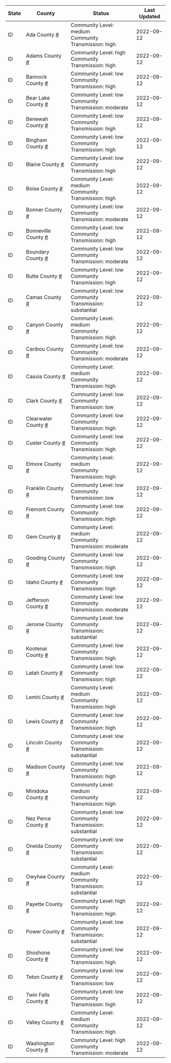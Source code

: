 State | County | Status | Last Updated
--- | --- | --- | --- 
ID | Ada County <a href="#ada_county">#</a> | <a name="ada_county"></a>Community Level: medium<br/>Community Transmission: high | 2022-09-12
ID | Adams County <a href="#adams_county">#</a> | <a name="adams_county"></a>Community Level: high<br/>Community Transmission: high | 2022-09-12
ID | Bannock County <a href="#bannock_county">#</a> | <a name="bannock_county"></a>Community Level: low<br/>Community Transmission: high | 2022-09-12
ID | Bear Lake County <a href="#bear_lake_county">#</a> | <a name="bear_lake_county"></a>Community Level: low<br/>Community Transmission: moderate | 2022-09-12
ID | Benewah County <a href="#benewah_county">#</a> | <a name="benewah_county"></a>Community Level: low<br/>Community Transmission: high | 2022-09-12
ID | Bingham County <a href="#bingham_county">#</a> | <a name="bingham_county"></a>Community Level: low<br/>Community Transmission: high | 2022-09-12
ID | Blaine County <a href="#blaine_county">#</a> | <a name="blaine_county"></a>Community Level: low<br/>Community Transmission: high | 2022-09-12
ID | Boise County <a href="#boise_county">#</a> | <a name="boise_county"></a>Community Level: medium<br/>Community Transmission: high | 2022-09-12
ID | Bonner County <a href="#bonner_county">#</a> | <a name="bonner_county"></a>Community Level: low<br/>Community Transmission: moderate | 2022-09-12
ID | Bonneville County <a href="#bonneville_county">#</a> | <a name="bonneville_county"></a>Community Level: low<br/>Community Transmission: high | 2022-09-12
ID | Boundary County <a href="#boundary_county">#</a> | <a name="boundary_county"></a>Community Level: low<br/>Community Transmission: moderate | 2022-09-12
ID | Butte County <a href="#butte_county">#</a> | <a name="butte_county"></a>Community Level: low<br/>Community Transmission: high | 2022-09-12
ID | Camas County <a href="#camas_county">#</a> | <a name="camas_county"></a>Community Level: low<br/>Community Transmission: substantial | 2022-09-12
ID | Canyon County <a href="#canyon_county">#</a> | <a name="canyon_county"></a>Community Level: medium<br/>Community Transmission: high | 2022-09-12
ID | Caribou County <a href="#caribou_county">#</a> | <a name="caribou_county"></a>Community Level: low<br/>Community Transmission: moderate | 2022-09-12
ID | Cassia County <a href="#cassia_county">#</a> | <a name="cassia_county"></a>Community Level: medium<br/>Community Transmission: high | 2022-09-12
ID | Clark County <a href="#clark_county">#</a> | <a name="clark_county"></a>Community Level: low<br/>Community Transmission: low | 2022-09-12
ID | Clearwater County <a href="#clearwater_county">#</a> | <a name="clearwater_county"></a>Community Level: low<br/>Community Transmission: high | 2022-09-12
ID | Custer County <a href="#custer_county">#</a> | <a name="custer_county"></a>Community Level: low<br/>Community Transmission: high | 2022-09-12
ID | Elmore County <a href="#elmore_county">#</a> | <a name="elmore_county"></a>Community Level: medium<br/>Community Transmission: high | 2022-09-12
ID | Franklin County <a href="#franklin_county">#</a> | <a name="franklin_county"></a>Community Level: low<br/>Community Transmission: low | 2022-09-12
ID | Fremont County <a href="#fremont_county">#</a> | <a name="fremont_county"></a>Community Level: low<br/>Community Transmission: high | 2022-09-12
ID | Gem County <a href="#gem_county">#</a> | <a name="gem_county"></a>Community Level: medium<br/>Community Transmission: moderate | 2022-09-12
ID | Gooding County <a href="#gooding_county">#</a> | <a name="gooding_county"></a>Community Level: low<br/>Community Transmission: high | 2022-09-12
ID | Idaho County <a href="#idaho_county">#</a> | <a name="idaho_county"></a>Community Level: low<br/>Community Transmission: high | 2022-09-12
ID | Jefferson County <a href="#jefferson_county">#</a> | <a name="jefferson_county"></a>Community Level: low<br/>Community Transmission: moderate | 2022-09-12
ID | Jerome County <a href="#jerome_county">#</a> | <a name="jerome_county"></a>Community Level: low<br/>Community Transmission: substantial | 2022-09-12
ID | Kootenai County <a href="#kootenai_county">#</a> | <a name="kootenai_county"></a>Community Level: low<br/>Community Transmission: high | 2022-09-12
ID | Latah County <a href="#latah_county">#</a> | <a name="latah_county"></a>Community Level: low<br/>Community Transmission: high | 2022-09-12
ID | Lemhi County <a href="#lemhi_county">#</a> | <a name="lemhi_county"></a>Community Level: medium<br/>Community Transmission: high | 2022-09-12
ID | Lewis County <a href="#lewis_county">#</a> | <a name="lewis_county"></a>Community Level: low<br/>Community Transmission: high | 2022-09-12
ID | Lincoln County <a href="#lincoln_county">#</a> | <a name="lincoln_county"></a>Community Level: low<br/>Community Transmission: substantial | 2022-09-12
ID | Madison County <a href="#madison_county">#</a> | <a name="madison_county"></a>Community Level: low<br/>Community Transmission: high | 2022-09-12
ID | Minidoka County <a href="#minidoka_county">#</a> | <a name="minidoka_county"></a>Community Level: medium<br/>Community Transmission: high | 2022-09-12
ID | Nez Perce County <a href="#nez_perce_county">#</a> | <a name="nez_perce_county"></a>Community Level: low<br/>Community Transmission: substantial | 2022-09-12
ID | Oneida County <a href="#oneida_county">#</a> | <a name="oneida_county"></a>Community Level: low<br/>Community Transmission: substantial | 2022-09-12
ID | Owyhee County <a href="#owyhee_county">#</a> | <a name="owyhee_county"></a>Community Level: medium<br/>Community Transmission: substantial | 2022-09-12
ID | Payette County <a href="#payette_county">#</a> | <a name="payette_county"></a>Community Level: high<br/>Community Transmission: high | 2022-09-12
ID | Power County <a href="#power_county">#</a> | <a name="power_county"></a>Community Level: low<br/>Community Transmission: substantial | 2022-09-12
ID | Shoshone County <a href="#shoshone_county">#</a> | <a name="shoshone_county"></a>Community Level: low<br/>Community Transmission: high | 2022-09-12
ID | Teton County <a href="#teton_county">#</a> | <a name="teton_county"></a>Community Level: low<br/>Community Transmission: low | 2022-09-12
ID | Twin Falls County <a href="#twin_falls_county">#</a> | <a name="twin_falls_county"></a>Community Level: low<br/>Community Transmission: high | 2022-09-12
ID | Valley County <a href="#valley_county">#</a> | <a name="valley_county"></a>Community Level: medium<br/>Community Transmission: high | 2022-09-12
ID | Washington County <a href="#washington_county">#</a> | <a name="washington_county"></a>Community Level: high<br/>Community Transmission: moderate | 2022-09-12
